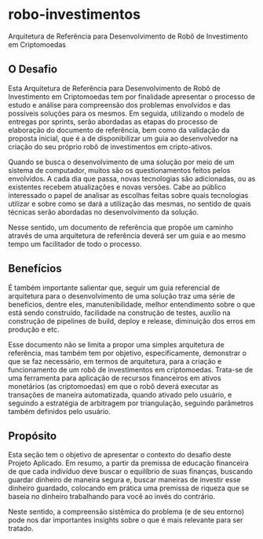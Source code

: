 # robo-investimentos
Arquitetura de Referência para Desenvolvimento de Robô de Investimento em Criptomoedas

## O Desafio

Esta Arquitetura de Referência para Desenvolvimento de Robô de Investimento em Criptomoedas tem por finalidade apresentar o processo de estudo e análise para compreensão dos problemas envolvidos e das possíveis soluções para os mesmos. Em seguida, utilizando o modelo de entregas por sprints, serão abordadas as etapas do processo de elaboração do documento de referência, bem como da validação da proposta inicial, que é a de disponibilizar um guia ao desenvolvedor na criação do seu próprio robô de investimentos em cripto-ativos.

Quando se busca o desenvolvimento de uma solução por meio de um sistema de computador, muitos são os questionamentos feitos pelos envolvidos. A cada dia que passa, novas tecnologias são adicionadas, ou as existentes recebem atualizações e novas versões. Cabe ao público interessado o papel de analisar as escolhas feitas sobre quais tecnologias utilizar e sobre como se dará a utilização das mesmas, no sentido de quais técnicas serão abordadas no desenvolvimento da solução.

Nesse sentido, um documento de referência que propõe um caminho através de uma arquitetura de referência deverá ser um guia e ao mesmo tempo um facilitador de todo o processo.

## Benefícios

É também importante salientar que, seguir um guia referencial de arquitetura para o desenvolvimento de uma solução traz uma série de benefícios, dentre eles, manutenibilidade, melhor entendimento sobre o que está sendo construído, facilidade na construção de testes, auxílio na construção de pipelines de build, deploy e release, diminuição dos erros em produção e etc.

Esse documento não se limita a propor uma simples arquitetura de referência, mas também tem por objetivo, especificamente, demonstrar o que se faz necessário, em termos de arquitetura, para a criação e funcionamento de um robô de investimentos em criptomoedas. Trata-se de uma ferramenta para aplicação de recursos financeiros em ativos monetários (as criptomoedas) em que o robô deverá executar as transações de maneira automatizada, quando ativado pelo usuário, e seguindo a estratégia de arbitragem por triangulação, seguindo parâmetros também definidos pelo usuário.

## Propósito

Esta seção tem o objetivo de apresentar o contexto do desafio deste Projeto Aplicado. Em resumo, a partir da premissa de educação financeira de que cada indivíduo deve buscar o equilíbrio de suas finanças, buscando guardar dinheiro de maneira segura e, buscar maneiras de investir esse dinheiro guardado, colocando em prática uma premissa de riqueza que se baseia no dinheiro trabalhando para você ao invés do contrário.

Neste sentido, a compreensão sistêmica do problema (e de seu entorno) pode nos dar importantes insights sobre o que é mais relevante para ser tratado. 
